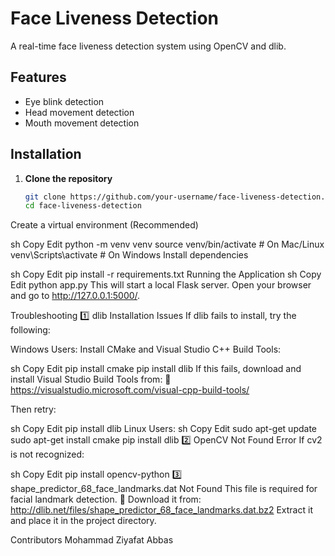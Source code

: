 # Face Liveness Detection  
A real-time face liveness detection system using OpenCV and dlib.

## Features  
- Eye blink detection  
- Head movement detection  
- Mouth movement detection  

## Installation  

1. **Clone the repository**  
   ```sh
   git clone https://github.com/your-username/face-liveness-detection.git
   cd face-liveness-detection
Create a virtual environment (Recommended)

sh
Copy
Edit
python -m venv venv
source venv/bin/activate  # On Mac/Linux
venv\Scripts\activate  # On Windows
Install dependencies

sh
Copy
Edit
pip install -r requirements.txt
Running the Application
sh
Copy
Edit
python app.py
This will start a local Flask server. Open your browser and go to http://127.0.0.1:5000/.

Troubleshooting
1️⃣ dlib Installation Issues
If dlib fails to install, try the following:

Windows Users:
Install CMake and Visual Studio C++ Build Tools:

sh
Copy
Edit
pip install cmake
pip install dlib
If this fails, download and install Visual Studio Build Tools from:
🔗 https://visualstudio.microsoft.com/visual-cpp-build-tools/

Then retry:

sh
Copy
Edit
pip install dlib
Linux Users:
sh
Copy
Edit
sudo apt-get update
sudo apt-get install cmake
pip install dlib
2️⃣ OpenCV Not Found Error
If cv2 is not recognized:

sh
Copy
Edit
pip install opencv-python
3️⃣ shape_predictor_68_face_landmarks.dat Not Found
This file is required for facial landmark detection.
🔗 Download it from: http://dlib.net/files/shape_predictor_68_face_landmarks.dat.bz2
Extract it and place it in the project directory.

Contributors
Mohammad Ziyafat Abbas
